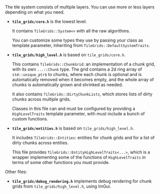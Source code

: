 The tile system consists of multiple layers. You can use more or less layers depending on what you need.

* **`tile_grids/core.h`** is the lowest level.

  It contains `TileGrids::System<>` with all the raw algorithms.

  You can customize some types they use by passing your class as template parameter, inheriting from `TileGrids::DefaultSystemTraits`.

* **`tile_grids/high_level.h`** is based on `tile_grids/core.h`.

  This contains `TileGrids::ChunkGrid`: an implementation of a chunk grid, with its own `...::Chunk` type. The grid contains a 2d ring array of `std::unique_ptr`s to chunks, where each chunk is optional and is automatically removed when it becomes empty, and the whole array of chunks is automatically grown and shrinked as needed.

  It also contains `TileGrids::DirtyChunkLists`, which stores lists of dirty chunks across multiple grids.

  Classes in this file can and must be configured by providing a `HighLevelTraits` template parameter, with must include a bunch of custom functions.

* **`tile_grids/entities.h`** is based on `tile_grids/high_level.h`.

  It includes `TileGrids::Entities`: entities for chunk grids and for a list of dirty chunks across entities.

  This file provides `TileGrids::EntityHighLevelTraits<...>`, which is a wrapper implementing some of the functions of `HighLevelTraits` in terms of some other functions you must provide.

Other files:

* **`tile_grids/debug_rendering.h`** implements debug rendering for chunk grids from `tile_grids/high_level.h`, using ImGui.
